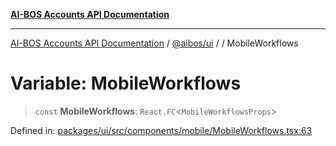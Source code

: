 [**AI-BOS Accounts API Documentation**](../../../README.md)

***

[AI-BOS Accounts API Documentation](../../../README.md) / [@aibos/ui](../README.md) / [](../README.md) / MobileWorkflows

# Variable: MobileWorkflows

> `const` **MobileWorkflows**: `React.FC`\<`MobileWorkflowsProps`\>

Defined in: [packages/ui/src/components/mobile/MobileWorkflows.tsx:63](https://github.com/pohlai88/accounts/blob/48103fb36d28b2b9bfb33472b6de2f719773cde9/packages/ui/src/components/mobile/MobileWorkflows.tsx#L63)
